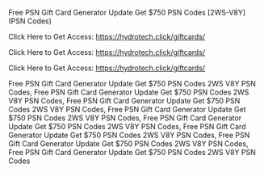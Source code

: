 Free PSN Gift Card Generator Update Get $750 PSN Codes [2WS-V8Y] (PSN Codes)

Click Here to Get Access: https://hydrotech.click/giftcards/

Click Here to Get Access: https://hydrotech.click/giftcards/

Click Here to Get Access: https://hydrotech.click/giftcards/

Free PSN Gift Card Generator Update Get $750 PSN Codes 2WS V8Y PSN Codes, Free PSN Gift Card Generator Update Get $750 PSN Codes 2WS V8Y PSN Codes, Free PSN Gift Card Generator Update Get $750 PSN Codes 2WS V8Y PSN Codes, Free PSN Gift Card Generator Update Get $750 PSN Codes 2WS V8Y PSN Codes, Free PSN Gift Card Generator Update Get $750 PSN Codes 2WS V8Y PSN Codes, Free PSN Gift Card Generator Update Get $750 PSN Codes 2WS V8Y PSN Codes, Free PSN Gift Card Generator Update Get $750 PSN Codes 2WS V8Y PSN Codes, Free PSN Gift Card Generator Update Get $750 PSN Codes 2WS V8Y PSN Codes
